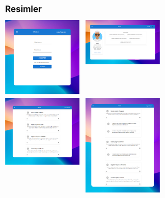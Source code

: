 # Resimler
<div style="display: flex; flex-wrap: wrap; justify-content: space-between;">
    <div style="width: 48%; margin-bottom: 10px;">
        <img src="public/ProjectPictures/screenshot1.png" alt="Resim 1" style="width: 100%; height: auto;">
    </div>
    <div style="width: 48%; margin-bottom: 10px;">
        <img src="public/ProjectPictures/screenshot2.png" alt="Resim 2" style="width: 100%; height: auto;">
    </div>
    <div style="width: 48%; margin-bottom: 10px;">
        <img src="public/ProjectPictures/screenshot3.png" alt="Resim 3" style="width: 100%; height: auto;">
    </div>
    <div style="width: 48%; margin-bottom: 10px;">
        <img src="public/ProjectPictures/screenshot4.png" alt="Resim 4" style="width: 100%; height: auto;">
    </div>
</div>
